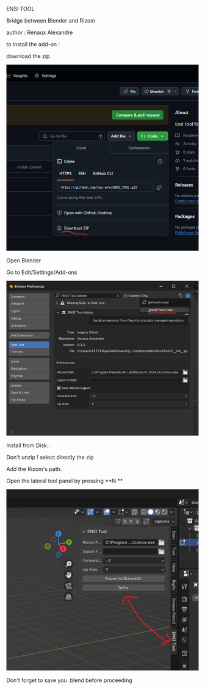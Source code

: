 ENSI TOOL 

Bridge between Blender and Rizom 

author : Renaux Alexandre

to install the add-on : 

download the zip 

![](https://github.com/sky-ark/ENSI_TOOL/blob/master/wiki/zipdownload.png)

Open Blender

Go to Edit/Settings/Add-ons 

![](https://github.com/sky-ark/ENSI_TOOL/blob/master/wiki/addthezip.png)

Install from Disk..

Don't unzip ! select directly the zip

Add the Rizom's path.

Open the lateral tool panel by pressing **N **

![](https://github.com/sky-ark/ENSI_TOOL/blob/master/wiki/displaypanel.png)

Don't forget to save you .blend before proceeding 
